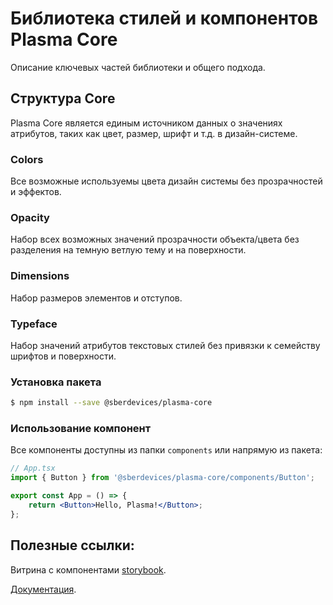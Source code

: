 # Библиотека стилей и компонентов Plasma Core

Описание ключевых частей библиотеки и общего подхода.

## Структура Core

Plasma Core является единым источником данных о значениях атрибутов, таких как цвет, размер, шрифт и т.д. в дизайн-системе.

### Colors

Все возможные используемы цвета дизайн системы без прозрачностей и эффектов.

### Opacity

Набор всех возможных значений прозрачности объекта/цвета без разделения на темную ветлую тему и на поверхности.

### Dimensions

Набор размеров элементов и отступов.

### Typeface

Набор значений атрибутов текстовых стилей без привязки к семейству шрифтов и поверхности.

### Установка пакета

```bash
$ npm install --save @sberdevices/plasma-core
```

### Использование компонент

Все компоненты доступны из папки `components` или напрямую из пакета:

```jsx
// App.tsx
import { Button } from '@sberdevices/plasma-core/components/Button';

export const App = () => {
    return <Button>Hello, Plasma!</Button>;
};
```

## Полезные ссылки:

Витрина с компонентами [storybook](https://master--5f96ec813d800900227e3b93.chromatic.com).

[Документация](https://master--5f96ec813d800900227e3b93.chromatic.com/?path=/docs/).


